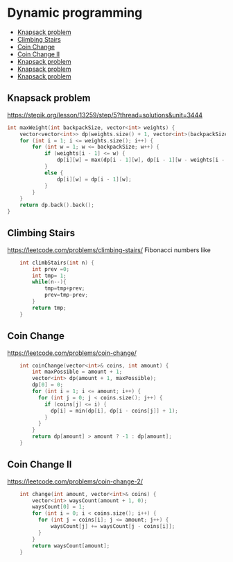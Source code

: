 # Dynamic programming

+ [Knapsack problem](#knapsack-problem)
+ [Climbing Stairs](#climbing-stairs)
+ [Coin Change](#coin-change)
+ [Coin Change II](#coin-change-ii)
+ [Knapsack problem](#knapsack-problem)
+ [Knapsack problem](#knapsack-problem)
+ [Knapsack problem](#knapsack-problem)

## Knapsack problem
https://stepik.org/lesson/13259/step/5?thread=solutions&unit=3444

```C++ 
int maxWeight(int backpackSize, vector<int> weights) {
    vector<vector<int>> dp(weights.size() + 1, vector<int>(backpackSize + 1, 0));
    for (int i = 1; i <= weights.size(); i++) {
        for (int w = 1; w <= backpackSize; w++) {
            if (weights[i - 1] <= w) {
                dp[i][w] = max(dp[i - 1][w], dp[i - 1][w - weights[i - 1]] + weights[i - 1]);
            }
            else {
                dp[i][w] = dp[i - 1][w];
            }
        }
    }
    return dp.back().back();
}
 ```

## Climbing Stairs
https://leetcode.com/problems/climbing-stairs/
Fibonacci numbers like
```C++ 
    int climbStairs(int n) {
        int prev =0;
        int tmp= 1;
        while(n--){
            tmp=tmp+prev;
            prev=tmp-prev;
        }
        return tmp;
    }
 ```
 
 ## Coin Change
https://leetcode.com/problems/coin-change/
```C++ 
    int coinChange(vector<int>& coins, int amount) {
        int maxPossible = amount + 1;
        vector<int> dp(amount + 1, maxPossible);
        dp[0] = 0;
        for (int i = 1; i <= amount; i++) {
          for (int j = 0; j < coins.size(); j++) {
            if (coins[j] <= i) {
              dp[i] = min(dp[i], dp[i - coins[j]] + 1);
            }
          }
        }
        return dp[amount] > amount ? -1 : dp[amount];
    }
 ```
 
## Coin Change II
https://leetcode.com/problems/coin-change-2/
```C++ 
    int change(int amount, vector<int>& coins) {
        vector<int> waysCount(amount + 1, 0);
        waysCount[0] = 1;
        for (int i = 0; i < coins.size(); i++) {
          for (int j = coins[i]; j <= amount; j++) {
              waysCount[j] += waysCount[j - coins[i]];
          }
        }
        return waysCount[amount];
    }
 ```
